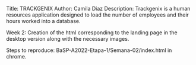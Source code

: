 Title: TRACKGENIX
Author: Camila Diaz
Description: Trackgenix is ​​a human resources application designed to load the number of employees 
and their hours worked into a database.

Week 2: Creation of the html corresponding to the landing page in the desktop version along with the
necessary images.

Steps to reproduce: BaSP-A2022-Etapa-1/Semana-02/index.html in chrome.